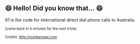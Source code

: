 ## 😄 Hello! Did you know that... 😄
61 is the code for international direct dial phone calls to Australia.

<sup>(come back in 5 minutes for the next trivia)</sup>


<sup>Credits: http://numbersapi.com</sup>

